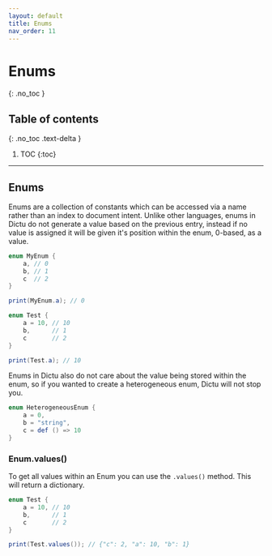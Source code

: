 ```yaml
---
layout: default
title: Enums
nav_order: 11
---
```


# Enums
{: .no_toc }

## Table of contents
{: .no_toc .text-delta }

1. TOC
{:toc}

---

## Enums

Enums are a collection of constants which can be accessed via a name rather than
an index to document intent. Unlike other languages, enums in Dictu do not generate a value
based on the previous entry, instead if no value is assigned it will be given it's position
within the enum, 0-based, as a value.

```cs
enum MyEnum {
    a, // 0
    b, // 1
    c  // 2
}

print(MyEnum.a); // 0

enum Test {
    a = 10, // 10
    b,      // 1
    c       // 2
}

print(Test.a); // 10
```

Enums in Dictu also do not care about the value being stored within the enum, so
if you wanted to create a heterogeneous enum, Dictu will not stop you.

```cs
enum HeterogeneousEnum {
    a = 0,
    b = "string",
    c = def () => 10
}
```

### Enum.values()

To get all values within an Enum you can use the `.values()` method. This will return a dictionary.

```cs
enum Test {
    a = 10, // 10
    b,      // 1
    c       // 2
}

print(Test.values()); // {"c": 2, "a": 10, "b": 1}
```